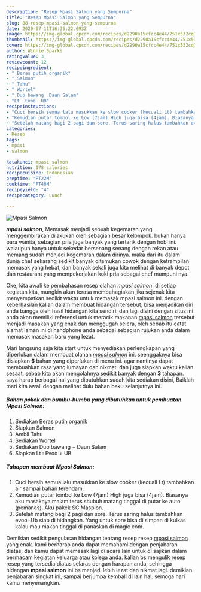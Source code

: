 ```yaml
---
description: "Resep Mpasi Salmon yang Sempurna"
title: "Resep Mpasi Salmon yang Sempurna"
slug: 88-resep-mpasi-salmon-yang-sempurna
date: 2020-07-11T16:35:22.693Z
image: https://img-global.cpcdn.com/recipes/d2290a15cfcc4e44/751x532cq70/mpasi-salmon-foto-resep-utama.jpg
thumbnail: https://img-global.cpcdn.com/recipes/d2290a15cfcc4e44/751x532cq70/mpasi-salmon-foto-resep-utama.jpg
cover: https://img-global.cpcdn.com/recipes/d2290a15cfcc4e44/751x532cq70/mpasi-salmon-foto-resep-utama.jpg
author: Winnie Sparks
ratingvalue: 3
reviewcount: 12
recipeingredient:
- " Beras putih organik"
- " Salmon"
- " Tahu"
- " Wortel"
- " Duo bawang  Daun Salam"
- "Lt  Evoo  UB"
recipeinstructions:
- "Cuci bersih semua lalu masukkan ke slow cooker (kecuali Lt) tambahkan air sampai bahan terendam."
- "Kemudian putar tombol ke Low (7jam) High juga bisa (4jam). Biasanya aku masaknya malam terus shubuh matang tinggal di putar ke auto (pemanas). Aku pakek SC Maspion."
- "Setelah matang bagi 2 pagi dan sore. Terus saring halus tambahkan evoo+Ub siap di hidangkan. Yang untuk sore bisa di simpan di kulkas kalau mau makan tinggal di panaskan di magic com."
categories:
- Resep
tags:
- mpasi
- salmon

katakunci: mpasi salmon 
nutrition: 178 calories
recipecuisine: Indonesian
preptime: "PT22M"
cooktime: "PT48M"
recipeyield: "4"
recipecategory: Lunch

---
```



![Mpasi Salmon](https://img-global.cpcdn.com/recipes/d2290a15cfcc4e44/751x532cq70/mpasi-salmon-foto-resep-utama.jpg)

<b><i>mpasi salmon</i></b>, Memasak menjadi sebuah kegemaran yang menggembirakan dilakukan oleh sebagian besar kelompok. bukan hanya para wanita, sebagian pria juga banyak yang tertarik dengan hobi ini. walaupun hanya untuk sekedar bersenang senang dengan rekan atau memang sudah menjadi kegemaran dalam dirinya. maka dari itu dalam dunia chef sekarang sedikit banyak ditemukan cowok dengan ketrampilan memasak yang hebat, dan banyak sekali juga kita melihat di banyak depot dan restaurant yang mempekerjakan koki pria sebagai chef mumpuni nya.



Oke, kita awali ke pembahasan resep olahan <i>mpasi salmon</i>. di setiap kegiatan kita, mungkin akan terasa membahagiakan jika sejenak kita menyempatkan sedikit waktu untuk memasak mpasi salmon ini. dengan keberhasilan kalian dalam membuat hidangan tersebut, bisa menjadikan diri anda bangga oleh hasil hidangan kita sendiri. dan lagi disini dengan situs ini anda akan memiliki referensi untuk meracik makanan <u>mpasi salmon</u> tersebut menjadi masakan yang enak dan menggugah selera, oleh sebab itu catat alamat laman ini di handphone anda sebagai sebagian rujukan anda dalam memasak masakan baru yang lezat.


Mari langsung saja kita start untuk menyediakan perlengkapan yang diperlukan dalam membuat olahan <u><i>mpasi salmon</i></u> ini. seenggaknya bisa disiapkan <b>6</b> bahan yang diperlukan di menu ini. agar nantinya dapat membuahkan rasa yang lumayan dan nikmat. dan juga siapkan waktu kalian sesaat, sebab kita akan mengolahnya sedikit banyak dengan <b>3</b> tahapan. saya harap berbagai hal yang dibutuhkan sudah kita sediakan disini, Baiklah mari kita awali dengan melihat dulu bahan baku selanjutnya ini.

<!--inarticleads1-->

##### Bahan pokok dan bumbu-bumbu yang dibutuhkan untuk pembuatan Mpasi Salmon:

1. Sediakan  Beras putih organik
1. Siapkan  Salmon
1. Ambil  Tahu
1. Sediakan  Wortel
1. Sediakan  Duo bawang + Daun Salam
1. Siapkan Lt : Evoo + UB




<!--inarticleads2-->

##### Tahapan membuat Mpasi Salmon:

1. Cuci bersih semua lalu masukkan ke slow cooker (kecuali Lt) tambahkan air sampai bahan terendam.
1. Kemudian putar tombol ke Low (7jam) High juga bisa (4jam). Biasanya aku masaknya malam terus shubuh matang tinggal di putar ke auto (pemanas). Aku pakek SC Maspion.
1. Setelah matang bagi 2 pagi dan sore. Terus saring halus tambahkan evoo+Ub siap di hidangkan. Yang untuk sore bisa di simpan di kulkas kalau mau makan tinggal di panaskan di magic com.




Demikian sedikit pengulasan hidangan tentang resep resep <u>mpasi salmon</u> yang enak. kami berharap anda dapat memahami dengan penjabaran diatas, dan kamu dapat memasak lagi di acara lain untuk di sajikan dalam bermacam kegiatan keluarga atau kolega anda. kalian bs mengulik resep resep yang tersedia diatas selaras dengan harapan anda, sehingga hidangan <b>mpasi salmon</b> ini bs menjadi lebih lezat dan nikmat lagi. demikian penjabaran singkat ini, sampai berjumpa kembali di lain hal. semoga hari kamu menyenangkan.
